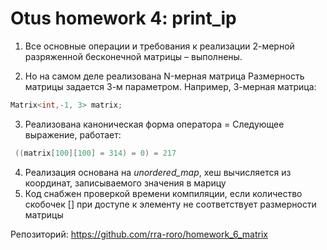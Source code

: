 # Otus homework 4: print_ip 
1)	Все основные операции и требования к реализации 2-мерной разряженной бесконечной матрицы – выполнены.

2)	Но на самом деле реализована N-мерная матрица
    Размерность матрицы задается 3-м параметром. Например, 3-мерная матрица:
```cpp
Matrix<int,-1, 3> matrix;
```
3)	Реализована каноническая форма оператора =
    Следующее выражение, работает:
```cpp
 ((matrix[100][100] = 314) = 0) = 217
 ```
4)	Реализация основана на *unordered_map*, хеш вычисляется из координат, записываемого значения в марицу
5)	Код снабжен проверкой времени компиляции, если количество скобочек [] при доступе к элементу не соответствует размерности матрицы

Репозиторий: https://github.com/rra-roro/homework_6_matrix

